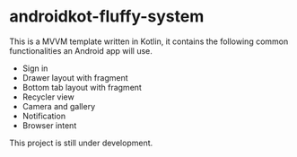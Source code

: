 # androidkot-fluffy-system
This is a MVVM template written in Kotlin, it contains the following common functionalities an Android app will use.

- Sign in
- Drawer layout with fragment
- Bottom tab layout with fragment
- Recycler view
- Camera and gallery
- Notification
- Browser intent

This project is still under development.
